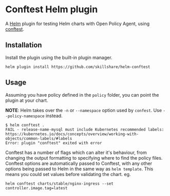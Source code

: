 # Conftest Helm plugin

A [Helm](https://helm.sh/) plugin for testing Helm charts with Open Policy Agent, using [conftest](https://github.com/instrumenta/conftest).

## Installation

Install the plugin using the built-in plugin manager.

```
helm plugin install https://github.com/skillshare/helm-conftest
```

## Usage

Assuming you have policy defined in the `policy` folder, you can point the plugin at your chart.

**NOTE**: Helm takes over the `-n` or `--namespace` option used by
`confest`. Use `--policy-namespace` instead.

```
$ helm conftest .
FAIL - release-name-mysql must include Kubernetes recommended labels: https://kubernetes.io/docs/concepts/overview/working-with-objects/common-labels/#labels
Error: plugin "conftest" exited with error
```

Conftest has a number of flags which can alter it's behaviour, from changing the output formatting to
specifying where to find the policy files. Conftest options are automatically passed to Conftest,
with any other options being passed to Helm in the same way as `helm template`. This means you
could set values before validating the chart. eg.

```
helm conftest charts/stable/nginx-ingress --set controller.image.tag=latest
```
